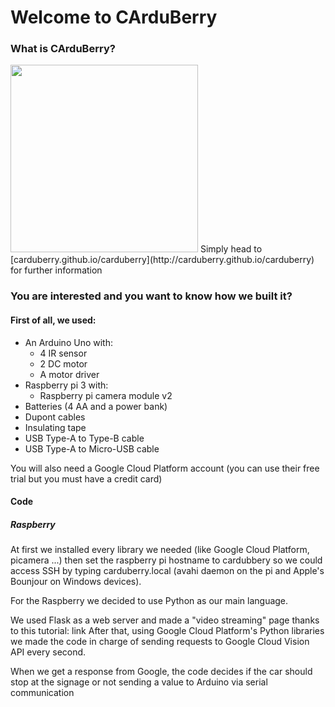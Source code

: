 # Welcome to CArduBerry

### What is CArduBerry?
<img src="https://carduberry.github.io/carduberry/img/logo.png" width="300px"/>
Simply head to [carduberry.github.io/carduberry](http://carduberry.github.io/carduberry) for further information

### You are interested and you want to know how we built it?
#### First of all, we used:
* An Arduino Uno with:
  * 4 IR sensor
  * 2 DC motor
  * A motor driver
* Raspberry pi 3 with:
  * Raspberry pi camera module v2
* Batteries (4 AA and a power bank)
* Dupont cables
* Insulating tape
* USB Type-A to Type-B cable
* USB Type-A to Micro-USB cable

You will also need a Google Cloud Platform account (you can use their free trial but you must have a credit card)


#### Code
##### Raspberry
At first we installed every library we needed (like Google Cloud Platform, picamera ...) then set the raspberry pi hostname to cardubbery so we could access SSH by typing carduberry.local (avahi daemon on the pi and Apple's Bounjour on Windows devices).

For the Raspberry we decided to use Python as our main language.

We used Flask as a web server and made a "video streaming" page thanks to this tutorial: link
After that, using Google Cloud Platform's Python libraries we made the code in charge of sending requests to Google Cloud Vision API every second. 

When we get a response from Google, the code decides if the car should stop at the signage or not sending a value to Arduino via serial communication
